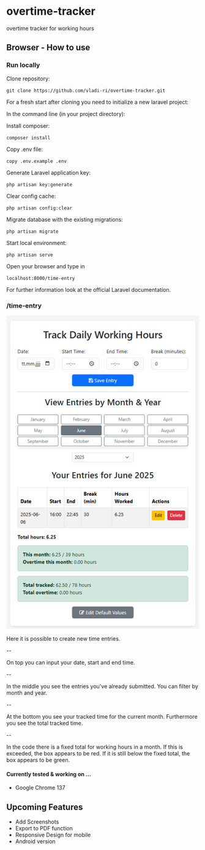 # overtime-tracker
overtime tracker for working hours

## Browser - How to use

### Run locally

Clone repository:
```
git clone https://github.com/vladi-ri/overtime-tracker.git
```

For a fresh start after cloning you need to initialize a new laravel project:

In the command line (in your project directory):

Install composer:
```
composer install
```

Copy .env file:
```
copy .env.example .env
```

Generate Laravel application key:
```
php artisan key:generate
```

Clear config cache:
```
php artisan config:clear
```

Migrate database with the existing migrations:
```
php artisan migrate
```

Start local environment:
```
php artisan serve
```

Open your browser and type in
```
localhost:8000/time-entry
```

For further information look at the official Laravel documentation.

### /time-entry

![alt text](public/assets/frontend.png)

Here it is possible to create new time entries.

--

On top you can input your date, start and end time.

--

In the middle you see the entries you've already submitted.
You can filter by month and year.

--

At the bottom you see your tracked time for the current month.
Furthermore you see the total tracked time.

--

In the code there is a fixed total for working hours in a month.
If this is exceeded, the box appears to be red.
If it is still below the fixed total, the box appears to be green.

#### Currently tested & working on ...

- Google Chrome 137

## Upcoming Features

- Add Screenshots
- Export to PDF function
- Responsive Design for mobile
- Android version
